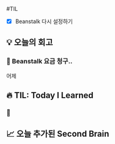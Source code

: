 #TIL 

- [x] Beanstalk 다시 설정하기

## 💡 오늘의 회고
### 👀 Beanstalk 요금 청구..
어제 


## 🔥 TIL: Today I Learned
### 👀

## 📈 오늘 추가된 Second Brain
